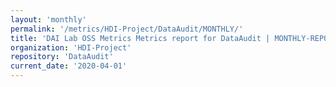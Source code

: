 ```yaml
---
layout: 'monthly'
permalink: '/metrics/HDI-Project/DataAudit/MONTHLY/'
title: 'DAI Lab OSS Metrics Metrics report for DataAudit | MONTHLY-REPORT-2020-04-01'
organization: 'HDI-Project'
repository: 'DataAudit'
current_date: '2020-04-01'
---
```

